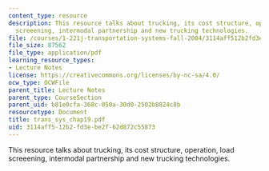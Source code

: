 ```yaml
---
content_type: resource
description: This resource talks about trucking, its cost structure, operation, load
  screeening, intermodal partnership and new trucking technologies.
file: /courses/1-221j-transportation-systems-fall-2004/3114aff512b2fd3ebe2f62d872c55873_trans_sys_chap19.pdf
file_size: 87562
file_type: application/pdf
learning_resource_types:
- Lecture Notes
license: https://creativecommons.org/licenses/by-nc-sa/4.0/
ocw_type: OCWFile
parent_title: Lecture Notes
parent_type: CourseSection
parent_uid: b81e0cfa-368c-050a-30d0-2502b8824c8b
resourcetype: Document
title: trans_sys_chap19.pdf
uid: 3114aff5-12b2-fd3e-be2f-62d872c55873
---
```

This resource talks about trucking, its cost structure, operation, load screeening, intermodal partnership and new trucking technologies.